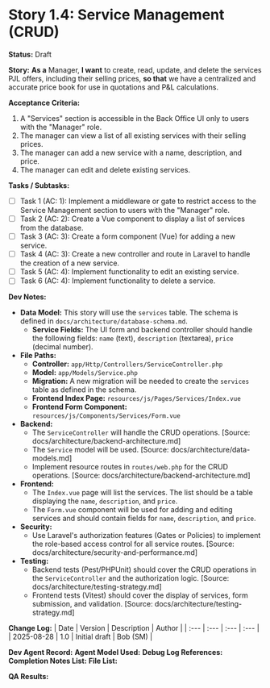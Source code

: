 # Story 1.4: Service Management (CRUD)

**Status:** Draft

**Story:**
**As a** Manager,
**I want** to create, read, update, and delete the services PJL offers, including their selling prices,
**so that** we have a centralized and accurate price book for use in quotations and P&L calculations.

**Acceptance Criteria:**
1.  A "Services" section is accessible in the Back Office UI only to users with the "Manager" role.
2.  The manager can view a list of all existing services with their selling prices.
3.  The manager can add a new service with a name, description, and price.
4.  The manager can edit and delete existing services.

**Tasks / Subtasks:**
- [ ] Task 1 (AC: 1): Implement a middleware or gate to restrict access to the Service Management section to users with the "Manager" role.
- [ ] Task 2 (AC: 2): Create a Vue component to display a list of services from the database.
- [ ] Task 3 (AC: 3): Create a form component (Vue) for adding a new service.
- [ ] Task 4 (AC: 3): Create a new controller and route in Laravel to handle the creation of a new service.
- [ ] Task 5 (AC: 4): Implement functionality to edit an existing service.
- [ ] Task 6 (AC: 4): Implement functionality to delete a service.

**Dev Notes:**
*   **Data Model:** This story will use the `services` table. The schema is defined in `docs/architecture/database-schema.md`.
    *   **Service Fields:** The UI form and backend controller should handle the following fields: `name` (text), `description` (textarea), `price` (decimal number).
*   **File Paths:**
    *   **Controller:** `app/Http/Controllers/ServiceController.php`
    *   **Model:** `app/Models/Service.php`
    *   **Migration:** A new migration will be needed to create the `services` table as defined in the schema.
    *   **Frontend Index Page:** `resources/js/Pages/Services/Index.vue`
    *   **Frontend Form Component:** `resources/js/Components/Services/Form.vue`
*   **Backend:**
    *   The `ServiceController` will handle the CRUD operations. [Source: docs/architecture/backend-architecture.md]
    *   The `Service` model will be used. [Source: docs/architecture/data-models.md]
    *   Implement resource routes in `routes/web.php` for the CRUD operations. [Source: docs/architecture/backend-architecture.md]
*   **Frontend:**
    *   The `Index.vue` page will list the services. The list should be a table displaying the `name`, `description`, and `price`.
    *   The `Form.vue` component will be used for adding and editing services and should contain fields for `name`, `description`, and `price`.
*   **Security:**
    *   Use Laravel's authorization features (Gates or Policies) to implement the role-based access control for all service routes. [Source: docs/architecture/security-and-performance.md]
*   **Testing:**
    *   Backend tests (Pest/PHPUnit) should cover the CRUD operations in the `ServiceController` and the authorization logic. [Source: docs/architecture/testing-strategy.md]
    *   Frontend tests (Vitest) should cover the display of services, form submission, and validation. [Source: docs/architecture/testing-strategy.md]

**Change Log:**
| Date | Version | Description | Author |
| :--- | :--- | :--- | :--- |
| 2025-08-28 | 1.0 | Initial draft | Bob (SM) |

**Dev Agent Record:**
**Agent Model Used:**
**Debug Log References:**
**Completion Notes List:**
**File List:**

**QA Results:**